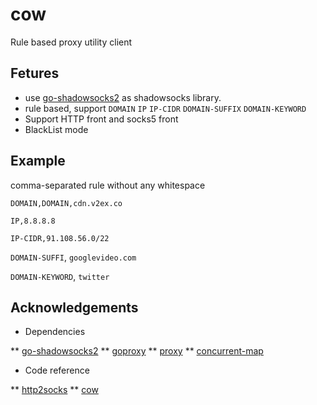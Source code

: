 # cow
Rule based proxy utility client

## Fetures
* use [go-shadowsocks2](https://github.com/shadowsocks/go-shadowsocks2) as shadowsocks library.
* rule based, support `DOMAIN` `IP` `IP-CIDR` `DOMAIN-SUFFIX` `DOMAIN-KEYWORD`
* Support HTTP front and socks5 front
* BlackList mode

## Example
comma-separated rule without any whitespace

`DOMAIN,DOMAIN,cdn.v2ex.co`

`IP,8.8.8.8`

`IP-CIDR,91.108.56.0/22`

`DOMAIN-SUFFI`, `googlevideo.com`

`DOMAIN-KEYWORD`, `twitter`

## Acknowledgements
* Dependencies

** [go-shadowsocks2](https://github.com/shadowsocks/go-shadowsocks2)
** [goproxy](github.com/elazarl/goproxy)
** [proxy](https://github.com/golang/net/tree/master/proxy)
** [concurrent-map](github.com/orcaman/concurrent-map)

* Code reference

** [http2socks](https://github.com/mischief/http2socks)
** [cow](https://github.com/cyfdecyf/cow)
